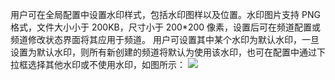 用户可在全局配置中设置水印样式，包括水印图样以及位置。水印图片支持 PNG 格式，文件大小小于 200KB，尺寸小于 200*200 像素，设置后可在频道配置或频道修改状态界面将其应用于频道。
用户可设置其中某个水印为默认水印，一旦设置为默认水印，则所有新创建的频道将默认为使用该水印，也可在配置中通过下拉框选择其他水印或不使用水印，如图所示：
![](http://imgcache.tcecqpoc.fsphere.cn/image/mc.qcloudimg.com/static/img/264b5e48b29b636327a23321b5c35ecb/image.png)


